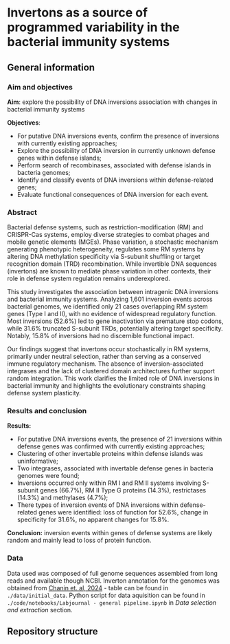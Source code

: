 # Invertons as a source of programmed variability in the bacterial immunity systems
## General information

### Aim and objectives

**Aim**: explore the possibility of DNA inversions association with changes in bacterial immunity systems

**Objectives**: 
 - For putative DNA inversions events, confirm the presence of inversions with currently existing approaches;
 - Explore the possibility of DNA inversion in currently unknown defense genes within defense islands;
 - Perform search of recombinases, associated with defense islands in bacteria genomes;
 - Identify and classify events of DNA inversions within defense-related genes;
 - Evaluate functional consequences of DNA inversion for each event.

### Abstract
Bacterial defense systems, such as restriction-modification (RM) and CRISPR-Cas systems, employ diverse strategies to combat phages and mobile genetic elements (MGEs). Phase variation, a stochastic mechanism generating phenotypic heterogeneity, regulates some RM systems by altering DNA methylation specificity via S-subunit shuffling or target recognition domain (TRD) recombination. While invertible DNA sequences (invertons) are known to mediate phase variation in other contexts, their role in defense system regulation remains underexplored.

This study investigates the association between intragenic DNA inversions and bacterial immunity systems. Analyzing 1,601 inversion events across bacterial genomes, we identified only 21 cases overlapping RM system genes (Type I and II), with no evidence of widespread regulatory function. Most inversions (52.6%) led to gene inactivation via premature stop codons, while 31.6% truncated S-subunit TRDs, potentially altering target specificity. Notably, 15.8% of inversions had no discernible functional impact.

Our findings suggest that invertons occur stochastically in RM systems, primarily under neutral selection, rather than serving as a conserved immune regulatory mechanism. The absence of inversion-associated integrases and the lack of clustered domain architectures further support random integration. This work clarifies the limited role of DNA inversions in bacterial immunity and highlights the evolutionary constraints shaping defense system plasticity.

### Results and conclusion

**Results:**
- For putative DNA inversions events, the presence of 21 inversions within defense genes was confirmed with currently existing approaches;
- Clustering of other invertable proteins within defense islands was uninformative;
- Two integrases, associated with invertable defense genes in bacteria genomes were found;
- Inversions occurred only within RM I and RM II systems involving S-subunit genes (66.7%), RM II Type G proteins (14.3%), restrictases (14.3%) and methylases (4.7%);
- There types of inversion events of DNA inversions within defense-related genes were identified: loss of function for 52.6%, change in specificity for 31.6%, no apparent changes for 15.8%. 

**Conclusion:** inversion events within genes of defense systems are likely random and mainly lead to loss of protein function.  

### Data
Data used was composed of full genome sequences assembled from long reads and available though NCBI. Inverton annotation for the genomes was obtained from [Chanin et. al, 2024](https://doi.org/10.1038/s41586-024-07970-4) - table can be found in ```./data/initial_data```. Python script for data aquisition can be found in ```./code/notebooks/Labjournal - general pipeline.ipynb``` in *Data selection and extraction* section.
    
## Repository structure


